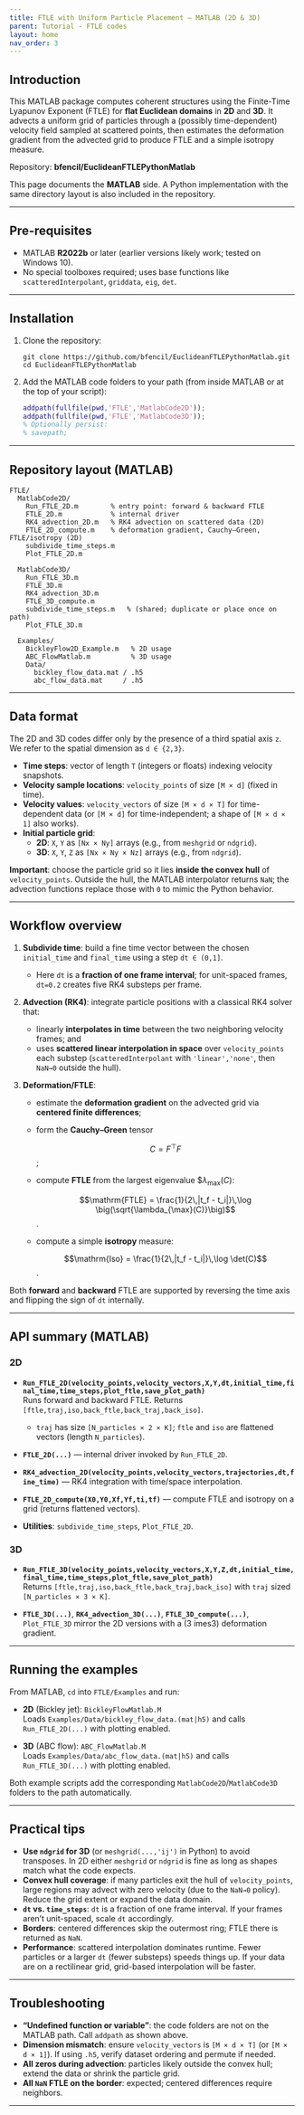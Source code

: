 ```yaml
---
title: FTLE with Uniform Particle Placement — MATLAB (2D & 3D)
parent: Tutorial - FTLE codes
layout: home
nav_order: 3
---
```


## Introduction

This MATLAB package computes coherent structures using the Finite-Time Lyapunov Exponent (FTLE) for **flat Euclidean domains** in **2D** and **3D**. It advects a uniform grid of particles through a (possibly time-dependent) velocity field sampled at scattered points, then estimates the deformation gradient from the advected grid to produce FTLE and a simple isotropy measure.

Repository: **bfencil/EuclideanFTLEPythonMatlab**

This page documents the **MATLAB** side. A Python implementation with the same directory layout is also included in the repository.

---

## Pre-requisites

- MATLAB **R2022b** or later (earlier versions likely work; tested on Windows 10).  
- No special toolboxes required; uses base functions like `scatteredInterpolant`, `griddata`, `eig`, `det`.

---

## Installation

1. Clone the repository:
   ```
   git clone https://github.com/bfencil/EuclideanFTLEPythonMatlab.git
   cd EuclideanFTLEPythonMatlab
   ```
2. Add the MATLAB code folders to your path (from inside MATLAB or at the top of your script):
   ```matlab
   addpath(fullfile(pwd,'FTLE','MatlabCode2D'));
   addpath(fullfile(pwd,'FTLE','MatlabCode3D'));
   % Optionally persist:
   % savepath;
   ```

---

## Repository layout (MATLAB)

```
FTLE/
  MatlabCode2D/
    Run_FTLE_2D.m        % entry point: forward & backward FTLE
    FTLE_2D.m            % internal driver
    RK4_advection_2D.m   % RK4 advection on scattered data (2D)
    FTLE_2D_compute.m    % deformation gradient, Cauchy–Green, FTLE/isotropy (2D)
    subdivide_time_steps.m
    Plot_FTLE_2D.m

  MatlabCode3D/
    Run_FTLE_3D.m
    FTLE_3D.m
    RK4_advection_3D.m
    FTLE_3D_compute.m
    subdivide_time_steps.m   % (shared; duplicate or place once on path)
    Plot_FTLE_3D.m

  Examples/
    BickleyFlow2D_Example.m   % 2D usage
    ABC_FlowMatlab.m          % 3D usage
    Data/
      bickley_flow_data.mat / .h5
      abc_flow_data.mat     / .h5
```

---

## Data format 

The 2D and 3D codes differ only by the presence of a third spatial axis `z`. We refer to the spatial dimension as `d ∈ {2,3}`.

- **Time steps**: vector of length `T` (integers or floats) indexing velocity snapshots.  
- **Velocity sample locations**: `velocity_points` of size `[M × d]` (fixed in time).  
- **Velocity values**: `velocity_vectors` of size `[M × d × T]` for time-dependent data (or `[M × d]` for time-independent; a shape of `[M × d × 1]` also works).  
- **Initial particle grid**:
  - **2D**: `X`, `Y` as `[Nx × Ny]` arrays (e.g., from `meshgrid` or `ndgrid`).  
  - **3D**: `X`, `Y`, `Z` as `[Nx × Ny × Nz]` arrays (e.g., from `ndgrid`).

**Important**: choose the particle grid so it lies **inside the convex hull** of `velocity_points`. Outside the hull, the MATLAB interpolator returns `NaN`; the advection functions replace those with `0` to mimic the Python behavior.

---

## Workflow overview

1. **Subdivide time**: build a fine time vector between the chosen `initial_time` and `final_time` using a step `dt ∈ (0,1]`.  
   - Here `dt` is a **fraction of one frame interval**; for unit-spaced frames, `dt=0.2` creates five RK4 substeps per frame.

2. **Advection (RK4)**: integrate particle positions with a classical RK4 solver that:
   - linearly **interpolates in time** between the two neighboring velocity frames; and
   - uses **scattered linear interpolation in space** over `velocity_points` each substep (`scatteredInterpolant` with `'linear','none'`, then `NaN→0` outside the hull).
     
3. **Deformation/FTLE**:
   - estimate the **deformation gradient** on the advected grid via **centered finite differences**;
   - form the **Cauchy–Green** tensor
     
     $$C = F^\top F$$;
   - compute **FTLE** from the largest eigenvalue $$\lambda_{\max}(C)$:
     
     $$\mathrm{FTLE} = \frac{1}{2\,|t_f - t_i|}\,\log \big(\sqrt{\lambda_{\max}(C)}\big)$$.
   - compute a simple **isotropy** measure:
     
     $$\mathrm{Iso} = \frac{1}{2\,|t_f - t_i|}\,\log \det(C)$$.

Both **forward** and **backward** FTLE are supported by reversing the time axis and flipping the sign of `dt` internally.

---

## API summary (MATLAB)

### 2D
- **`Run_FTLE_2D(velocity_points,velocity_vectors,X,Y,dt,initial_time,final_time,time_steps,plot_ftle,save_plot_path)`**  
  Runs forward and backward FTLE. Returns `[ftle,traj,iso,back_ftle,back_traj,back_iso]`.  
  - `traj` has size `[N_particles × 2 × K]`; `ftle` and `iso` are flattened vectors (length `N_particles`).

- **`FTLE_2D(...)`** — internal driver invoked by `Run_FTLE_2D`.

- **`RK4_advection_2D(velocity_points,velocity_vectors,trajectories,dt,fine_time)`** — RK4 integration with time/space interpolation.

- **`FTLE_2D_compute(X0,Y0,Xf,Yf,ti,tf)`** — compute FTLE and isotropy on a grid (returns flattened vectors).

- **Utilities**: `subdivide_time_steps`, `Plot_FTLE_2D`.

### 3D
- **`Run_FTLE_3D(velocity_points,velocity_vectors,X,Y,Z,dt,initial_time,final_time,time_steps,plot_ftle,save_plot_path)`**  
  Returns `[ftle,traj,iso,back_ftle,back_traj,back_iso]` with `traj` sized `[N_particles × 3 × K]`.

- **`FTLE_3D(...)`**, **`RK4_advection_3D(...)`**, **`FTLE_3D_compute(...)`**, `Plot_FTLE_3D` mirror the 2D versions with a \(3	imes3\) deformation gradient.

---

## Running the examples

From MATLAB, `cd` into `FTLE/Examples` and run:

- **2D** (Bickley jet): `BickleyFlowMatlab.M`  
  Loads `Examples/Data/bickley_flow_data.(mat|h5)` and calls `Run_FTLE_2D(...)` with plotting enabled.

- **3D** (ABC flow): `ABC_FlowMatlab.M`  
  Loads `Examples/Data/abc_flow_data.(mat|h5)` and calls `Run_FTLE_3D(...)` with plotting enabled.

Both example scripts add the corresponding `MatlabCode2D`/`MatlabCode3D` folders to the path automatically.

---

## Practical tips

- **Use `ndgrid` for 3D** (or `meshgrid(...,'ij')` in Python) to avoid transposes. In 2D either `meshgrid` or `ndgrid` is fine as long as shapes match what the code expects.  
- **Convex hull coverage**: if many particles exit the hull of `velocity_points`, large regions may advect with zero velocity (due to the `NaN→0` policy). Reduce the grid extent or expand the data domain.  
- **`dt` vs. `time_steps`**: `dt` is a fraction of one frame interval. If your frames aren’t unit-spaced, scale `dt` accordingly.  
- **Borders**: centered differences skip the outermost ring; FTLE there is returned as `NaN`.  
- **Performance**: scattered interpolation dominates runtime. Fewer particles or a larger `dt` (fewer substeps) speeds things up. If your data are on a rectilinear grid, grid-based interpolation will be faster.

---

## Troubleshooting

- **“Undefined function or variable”**: the code folders are not on the MATLAB path. Call `addpath` as shown above.  
- **Dimension mismatch**: ensure `velocity_vectors` is `[M × d × T]` (or `[M × d × 1]`). If using `.h5`, verify dataset ordering and permute if needed.  
- **All zeros during advection**: particles likely outside the convex hull; extend the data or shrink the particle grid.  
- **All `NaN` FTLE on the border**: expected; centered differences require neighbors.

---


